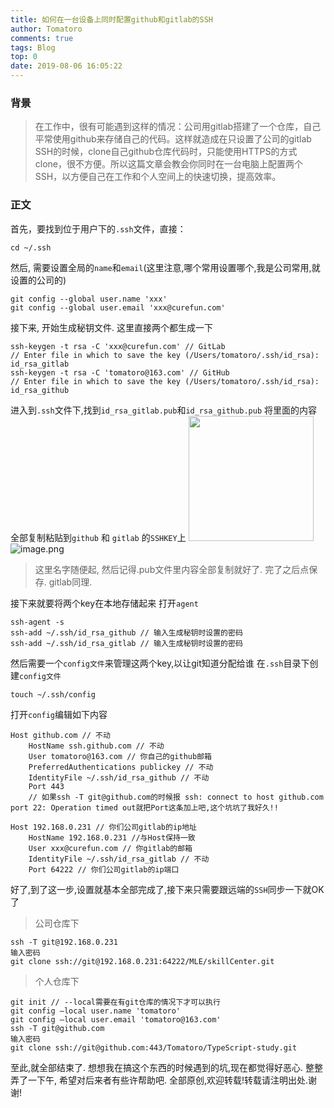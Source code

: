 ```yaml
---
title: 如何在一台设备上同时配置github和gitlab的SSH
author: Tomatoro
comments: true
tags: Blog
top: 0
date: 2019-08-06 16:05:22
---
```


### 背景
> 在工作中，很有可能遇到这样的情况：公司用gitlab搭建了一个仓库，自己平常使用github来存储自己的代码。这样就造成在只设置了公司的gitlab SSH的时候，clone自己github仓库代码时，只能使用HTTPS的方式clone，很不方便。所以这篇文章会教会你同时在一台电脑上配置两个SSH，以方便自己在工作和个人空间上的快速切换，提高效率。

<!-- more -->

### 正文
首先，要找到位于用户下的`.ssh`文件，直接：
```JS
cd ~/.ssh
```

然后, 需要设置全局的`name`和`email`(这里注意,哪个常用设置哪个,我是公司常用,就设置的公司的)
```JS
git config --global user.name 'xxx'
git config --global user.email 'xxx@curefun.com'
```

接下来, 开始生成秘钥文件. 这里直接两个都生成一下
```JS
ssh-keygen -t rsa -C 'xxx@curefun.com' // GitLab
// Enter file in which to save the key (/Users/tomatoro/.ssh/id_rsa): id_rsa_gitlab
ssh-keygen -t rsa -C 'tomatoro@163.com' // GitHub
// Enter file in which to save the key (/Users/tomatoro/.ssh/id_rsa): id_rsa_github
```

进入到`.ssh`文件下,找到`id_rsa_gitlab.pub`和`id_rsa_github.pub` 将里面的内容全部复制粘贴到`github` 和 `gitlab` 的`SSHKEY`上
<img src="/img/ssh1.jpg" width="200px"/>
![image.png](/img/ssh2.jpg)
> 这里名字随便起, 然后记得.pub文件里内容全部复制就好了. 完了之后点保存. gitlab同理.

接下来就要将两个key在本地存储起来
打开`agent`
```JS
ssh-agent -s
ssh-add ~/.ssh/id_rsa_github // 输入生成秘钥时设置的密码
ssh-add ~/.ssh/id_rsa_gitlab // 输入生成秘钥时设置的密码
```

然后需要一个`config文件`来管理这两个key,以让git知道分配给谁
在`.ssh`目录下创建`config文件`
```JS
touch ~/.ssh/config
```

打开`config`编辑如下内容
```JS
Host github.com // 不动
    HostName ssh.github.com // 不动
    User tomatoro@163.com // 你自己的github邮箱
    PreferredAuthentications publickey // 不动
    IdentityFile ~/.ssh/id_rsa_github // 不动
    Port 443 
    // 如果ssh -T git@github.com的时候报 ssh: connect to host github.com port 22: Operation timed out就把Port这条加上吧,这个坑坑了我好久!!

Host 192.168.0.231 // 你们公司gitlab的ip地址
    HostName 192.168.0.231 //与Host保持一致
    User xxx@curefun.com // 你gitlab的邮箱
    IdentityFile ~/.ssh/id_rsa_gitlab // 不动
    Port 64222 // 你们公司gitlab的ip端口
```

好了,到了这一步,设置就基本全部完成了,接下来只需要跟远端的`SSH`同步一下就OK了
> 公司仓库下
```JS
ssh -T git@192.168.0.231
输入密码
git clone ssh://git@192.168.0.231:64222/MLE/skillCenter.git
```

> 个人仓库下
```JS
git init // --local需要在有git仓库的情况下才可以执行
git config —local user.name 'tomatoro'
git config —local user.email 'tomatoro@163.com'
ssh -T git@github.com
输入密码
git clone ssh://git@github.com:443/Tomatoro/TypeScript-study.git
```

至此,就全部结束了. 想想我在搞这个东西的时候遇到的坑,现在都觉得好恶心. 整整弄了一下午, 希望对后来者有些许帮助吧.
全部原创,欢迎转载!转载请注明出处.谢谢!


